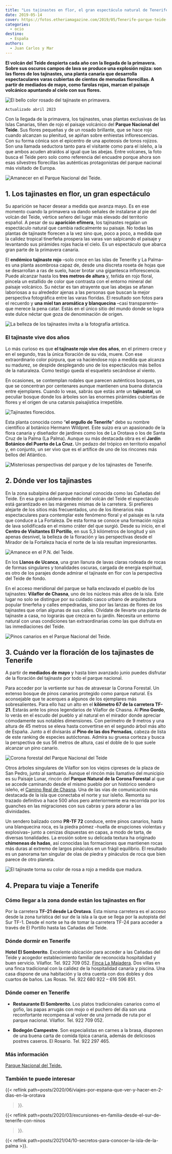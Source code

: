 ```yaml
---
title: "Los tajinastes en flor, el gran espectáculo natural de Tenerife"
date: 2019-05-14
cover: https://fotos.etheriamagazine.com/2019/05/Tenerife-parque-teide-tajinaste-artistica-e1557138323667.jpg
categories: 
  - ocio
destino: 
  - España
authors: 
  - Juan Carlos y Mar
---
```


**El volcán del Teide despierta cada año con la llegada de la primavera. Sobre sus 
oscuros campos de lava se produce una explosión rojiza: son las flores de los 
tajinastes, una planta canaria que desarrolla espectaculares varas cubiertas de cientos 
de menudas florecillas. A partir de mediados de mayo, como farolas rojas, marcan el 
paisaje volcánico apuntando al cielo con sus flores.** 

![El bello color rosado del tajinaste en primavera.](https://fotos.etheriamagazine.com/2019/05/Tenerife-parque-teide-tajinaste-artistica-e1557138323667.jpg "El bello color del tajinaste en primavera.")

```
Actualizado abril 2023
```

Con la llegada de la primavera, los tajinastes, unas plantas exclusivas de las Islas 
Canarias, tiñen de rojo el paisaje volcánico del **Parque Nacional del Teide**. Sus 
flores pequeñas y de un rosado brillante, que se hace rojo cuando alcanzan su plenitud, 
se apiñan sobre enhiestas inflorescencias. Con su forma cónica son el epicentro de una 
apoteosis de tonos rojizos. Son una llamada seductora tanto para el visitante como para 
el isleño, a la que ambos acuden atraídos al igual que las abejas. Entre volcanes, la 
foto busca el Teide pero solo como referencia del encuadre porque ahora son esas 
silvestres florecillas las auténticas protagonistas del parque nacional más visitado de 
Europa. 

![Amanecer en el Parque Nacional del Teide.](https://fotos.etheriamagazine.com/2019/05/Tenerife-parque-nacional-teide-e1557138309825.jpg "Amanecer en el Parque Nacional del Teide.")

## 1\. Los tajinastes en flor, un gran espectáculo

Su aparición se hacer desear a medida que avanza mayo. Es en ese momento cuando la 
primavera va dando señales de instalarse al pie del volcán del Teide, vértice señero del 
lugar más elevado del territorio español. A pesar de su **aparición efímera**, los 
tajinastes regalan un espectáculo natural que cambia radicalmente su paisaje. No todas 
las plantas de tajinaste florecen a la vez sino que, poco a poco, a medida que la 
calidez tropical tinerfeña prospera las varas van salpicando el paisaje y levantando sus 
pirámides rojas hacia el cielo. Es un espectáculo que abarca gran parte de la primavera 
canaria. 

El **endémico tajinaste rojo** –solo crece en las islas de Tenerife y La Palma– es una 
planta asombrosa capaz de, desde una discreta roseta de hojas que se desarrollan a ras 
de suelo, hacer brotar una gigantesca inflorescencia. Puede alcanzar hasta los **tres 
metros de altura** y, teñida en rojo floral, pincela un estallido de color que contrasta 
con el entorno mineral del paisaje volcánico. Su néctar es tan atrayente que las abejas 
se afanan laboriosas a su alrededor ajenas a las personas que buscan la mejor 
perspectiva fotográfica entre las varas floridas. El resultado son fotos para el 
recuerdo y **una miel tan aromática y blanquecina** –casi transparente– que merece la 
pena catar. Estás en el único sitio del mundo donde se logra este dulce néctar que goza 
de denominación de origen. 

![La belleza de los tajinastes invita a la fotografía artística.](https://fotos.etheriamagazine.com/2019/05/Tenerife-parque-teide-tajinaste-arte.jpg "La belleza de los tajinastes invita a la fotografía artística.")

### El tajinaste vive dos años

Lo más curioso es que **el tajinaste rojo vive dos años**, en el primero crece y en el 
segundo, tras la única floración de su vida, muere. Con ese extraordinario color 
púrpura, que va haciéndose rojo a medida que alcanza su madurez, se despide desplegando 
uno de los espectáculos más bellos de la naturaleza. Como testigo queda el esqueleto 
secándose al viento. 

En ocasiones, se contemplan rodales que parecen auténticos bosques, ya que se concentran 
por centenares aunque mantienen una buena distancia entre ejemplares. Cuando lo veas, 
sabrás que estás ante un **tajinastal**, un peculiar bosque donde los árboles son las 
enormes pirámides cubiertas de flores y el origen de una catarsis paisajística 
irrepetible. 

![Tajinastes florecidos.](https://fotos.etheriamagazine.com/2019/05/Tenerife-parque-teide-tajinaste-rosa-e1557138669326.jpg "Tajinastes florecidos.")

Esta planta conocida como “**el orgullo de Tenerife**” debe su nombre científico al 
botánico Hermann Wildpret. Este suizo era un apasionado de la flora canaria y diseñador 
de jardines como los de La Orotava o los de Santa Cruz de la Palma (La Palma). Aunque su 
más destacada obra es el **Jardín Botánico del Puerto de La Cruz.** Un pedazo del 
trópico en territorio español y, en conjunto, un ser vivo que es el artífice de uno de 
los rincones más bellos del Atlántico. 

![Misteriosas perspectivas del parque y de los tajinastes de Tenerife.](https://fotos.etheriamagazine.com/2019/05/Tenerife-parque-teide-1.jpg "Misteriosas perspectivas del parque y de los tajinastes de Tenerife.")

## 2\. Dónde ver los tajinastes

En la zona subalpina del parque nacional conocida como las Cañadas del Teide. En esa 
gran caldera alrededor del volcán del Teide el espectáculo está garantizado en las 
márgenes mismas de la carretera. Si prefieres alejarte de los sitios más frecuentados, 
uno de los itinerarios más espectaculares para contemplar este fenómeno floral y el 
paisaje es la ruta que conduce a La Fortaleza. De esta forma se conoce una formación 
rojiza de lava solidificada en el mismo cráter del que surgió. Desde su inicio, en el 
**Centro de Visitantes El Portillo**, en sus 5,3 kilómetros de longitud y sin apenas 
desnivel, la belleza de la floración y las perspectivas desde el Mirador de la Fortaleza 
hacia el norte de la isla resultan impresionantes. 

![Amanece en el P.N. del Teide.](https://fotos.etheriamagazine.com/2019/05/Tenerife-parque-teide-amanecer-e1557138973307.jpg "Amanece en el P.N. del Teide.")

En los **Llanos de Ucanca**, una gran llanura de lavas claras rodeada de rocas de formas 
singulares y tonalidades oscuras, cargada de energía espiritual, es otro de los parajes 
donde admirar el tajinaste en flor con la perspectiva del Teide de fondo. 

En el acceso meridional del parque se halla enclavado el pueblo de los tajinastes: 
**Vilaflor de Chasna**, uno de los núcleos más altos de la isla. Este lugar no solo se 
distingue por su cuidado casco urbano de arquitectura popular tinerfeña y calles 
empedradas, sino por las lanzas de flores de los tajinastes que orlan algunas de sus 
calles. Olvídate de llevarte una planta de tajinaste a casa, no lograrás que crezca en 
tu jardín. Necesita un entorno natural con unas condiciones tan extraordinarias como las 
que disfruta en las inmediaciones del Teide. 

![Pinos canarios en el Parque Nacional del Teide.](https://fotos.etheriamagazine.com/2019/05/Tenerife-parque-teide-pinos-e1557138452730.jpg "Pinos canarios en el Parque Nacional del Teide.")

## 3\. Cuándo ver la floración de los tajinastes de Tenerife

A partir de **mediados de mayo** y hasta bien avanzado junio puedes disfrutar de la 
floración del tajinaste por todo el parque nacional. 

Para acceder por la vertiente sur has de atravesar la Corona Forestal. Un extenso bosque 
de pinos canarios protegido como parque natural. Es aconsejable que te acerques a 
algunos de los ejemplares más sobresalientes. Para ello haz un alto en el **kilómetro 67 
de la carretera TF-21**. Estarás ante los pinos legendarios de Vilaflor de Chasna. Al 
**Pino Gordo**, lo verás en el escudo del pueblo y al natural en el mirador donde 
apreciar cómodamente sus notables dimensiones. Con perímetro de 9 metros y una altura de 
45 metros se eleva hasta convertirse en el segundo árbol más alto de España. Junto a él 
divisarás al **Pino de las dos Pernadas**, cabeza de lista de este ranking de especies 
autóctonas. Admira su gruesa corteza y busca la perspectiva de sus 56 metros de altura, 
casi el doble de lo que suele alcanzar un pino canario. 

![Corona forestal del Parque Nacional del Teide](https://fotos.etheriamagazine.com/2019/05/Tenerife-parque-teide-paisaje-e1557138582386.jpg "Corona forestal del P.N. del Teide.")

Otros árboles singulares de Vilaflor son los viejos cipreses de la plaza de San Pedro, 
junto al santuario. Aunque el rincón más llamativo del municipio es su Paisaje Lunar, 
rincón del **Parque Natural de la Corona Forestal** al que se accede caminando desde el 
mismo pueblo por un histórico sendero isleño, el [Camino Real de 
Chasna](https://www.webtenerife.com/que-hacer/naturaleza/senderismo/senderos/camino-de-chasna-paisaje-lunar.htm). 
Una de las vías de comunicación más destacada de la isla que conectaba el norte y sur 
isleño. Remonta su trazado definitivo a hace 500 años pero anteriormente era recorrida 
por los guanches en las migraciones con sus cabras y para adorar a las divinidades. 

Un sendero balizado como **PR-TF 72** conduce, entre pinos canarios, hasta una 
blanquecina roca, es la piedra pómez –huella de erupciones violentas y explosivas– junto 
a cenizas dispuestas en capas, a modo de tarta, de diversas tonalidades. La erosión 
sobre su delicada textura ha originado **chimeneas de hadas**, así conocidas las 
formaciones que mantienen rocas más duras al extremo de largos pináculos en un frágil 
equilibrio. El resultado es un panorama tan singular de olas de piedra y pináculos de 
roca que bien parece de otro planeta. 

![El tajinaste torna su color de rosa a rojo a medida que madura.](https://fotos.etheriamagazine.com/2019/05/Tenerife-parque-teide-tajinaste-rosado-e1557140176736.jpg "El tajinaste torna su color de rosa a rojo a medida que madura.")

## 4\. Prepara tu viaje a Tenerife

### Cómo llegar a la zona donde están los tajinastes en flor

Por la carretera **TF-21 desde La Orotava**. Esta misma carretera es el acceso desde la 
zona turística del sur de la isla a la que se llega por la autopista del Sur TF-1. Desde 
el norte se ha de tomar la carretera TF-24 para acceder a través de El Portillo hasta 
las Cañadas del Teide. 

### Dónde dormir en Tenerife

**Hotel El Sombrerito**. Excelente ubicación para acceder a las Cañadas del Teide y 
acogedor establecimiento familiar de reconocida hospitalidad y buen servicio. Vilaflor. 
Tel. 922 709 052. [Finca La Majadera](https://fincalamajadera.com). Dos villas en una 
finca tradicional con la calidez de la hospitalidad canaria y piscina. Una casa dispone 
de una habitación y la otra cuenta con dos dobles y dos cuartos de baños. Las Rosas. 
Tel. 922 680 922 – 616 596 851. 

### Dónde comer en Tenerife

- **Restaurante El Sombrerito**. Los platos tradicionales canarios como el gofio, las 
papas arrugás con mojo o el puchero del día son una reconfortante recompensa al volver 
de una jornada de ruta por el parque nacional. Vilaflor. Tel. 922 709 052. 

- **Bodegón Campestre**. Son especialistas en carnes a la brasa, disponen de una buena 
carta de comida típica canaria, además de deliciosos postres caseros. El Rosario. Tel. 
922 297 465. 

### Más información

[Parque Nacional del Teide.](https://parquesnacionales.cnig.es/teide) 

### También te puede interesar

{{< reflink path=posts/2020/06/viajes-por-espana-que-ver-y-hacer-en-2-dias-en-la-orotava 
>}}. 

{{< reflink path=posts/2020/03/excursiones-en-familia-desde-el-sur-de-tenerife-con-ninos 
>}}. 

{{< reflink path=posts/2021/04/10-secretos-para-conocer-la-isla-de-la-palma >}}.
